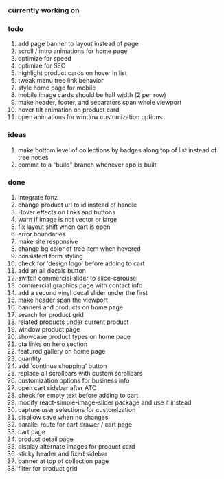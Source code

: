 ### currently working on

### todo

1. add page banner to layout instead of page
2. scroll / intro animations for home page
3. optimize for speed
4. optimize for SEO
5. highlight product cards on hover in list
6. tweak menu tree link behavior
7. style home page for mobile
8. mobile image cards should be half width (2 per row)
9. make header, footer, and separators span whole viewport
10. hover tilt animation on product card
11. open animations for window customization options

### ideas

1. make bottom level of collections by badges along top of list instead of tree nodes
2. commit to a "build" branch whenever app is built

### done

1. integrate fonz
2. change product url to id instead of handle
3. Hover effects on links and buttons
4. warn if image is not vector or large
5. fix layout shift when cart is open
6. error boundaries
7. make site responsive
8. change bg color of tree item when hovered
9. consistent form styling
10. check for 'design logo' before adding to cart
11. add an all decals button
12. switch commercial slider to alice-carousel
13. commercial graphics page with contact info
14. add a second vinyl decal slider under the first
15. make header span the viewport
16. banners and products on home page
17. search for product grid
18. related products under current product
19. window product page
20. showcase product types on home page
21. cta links on hero section
22. featured gallery on home page
23. quantity
24. add 'continue shopping' button
25. replace all scrollbars with custom scrollbars
26. customization options for business info
27. open cart sidebar after ATC
28. check for empty text before adding to cart
29. modify react-simple-image-slider package and use it instead
30. capture user selections for customization
31. disallow save when no changes
32. parallel route for cart drawer / cart page
33. cart page
34. product detail page
35. display alternate images for product card
36. sticky header and fixed sidebar
37. banner at top of collection page
38. filter for product grid
